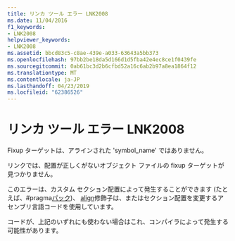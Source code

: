 ```yaml
---
title: リンカ ツール エラー LNK2008
ms.date: 11/04/2016
f1_keywords:
- LNK2008
helpviewer_keywords:
- LNK2008
ms.assetid: bbcd83c5-c8ae-439e-a033-63643a5bb373
ms.openlocfilehash: 97bb2be18da5d166d1d5fba42e4ec8ce1f0439fe
ms.sourcegitcommit: 0ab61bc3d2b6cfbd52a16c6ab2b97a8ea1864f12
ms.translationtype: MT
ms.contentlocale: ja-JP
ms.lasthandoff: 04/23/2019
ms.locfileid: "62386526"
---
```

# <a name="linker-tools-error-lnk2008"></a>リンカ ツール エラー LNK2008

Fixup ターゲットは、アラインされた 'symbol_name' ではありません。

リンクでは、配置が正しくがないオブジェクト ファイルの fixup ターゲットが見つかりません。

このエラーは、カスタム セクション配置によって発生することができます (たとえば、#pragma[パック](../../preprocessor/pack.md))、 [align](../../cpp/align-cpp.md)修飾子は、またはセクション配置を変更するアセンブリ言語コードを使用しています。

コードが、上記のいずれにも使わない場合はこれ、コンパイラによって発生する可能性があります。